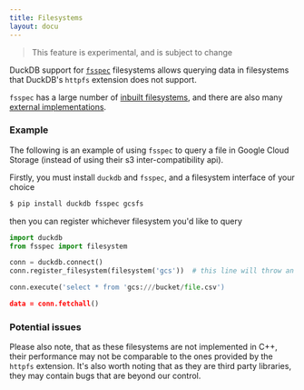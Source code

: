 ```yaml
---
title: Filesystems
layout: docu
---
```


> This feature is experimental, and is subject to change

DuckDB support for [`fsspec`](https://filesystem-spec.readthedocs.io) filesystems allows querying data in filesystems that DuckDB's `httpfs` extension does not support.

`fsspec` has a large number of [inbuilt filesystems](https://filesystem-spec.readthedocs.io/en/latest/api.html#built-in-implementations), and there are also many [external implementations](https://filesystem-spec.readthedocs.io/en/latest/api.html#other-known-implementations).

### Example

The following is an example of using `fsspec` to query a file in Google Cloud Storage (instead of using their s3 inter-compatibility api).

Firstly, you must install `duckdb` and `fsspec`, and a filesystem interface of your choice
```sh
$ pip install duckdb fsspec gcsfs
```

then you can register whichever filesystem you'd like to query

```python
import duckdb
from fsspec import filesystem

conn = duckdb.connect()
conn.register_filesystem(filesystem('gcs'))  # this line will throw an exception if the appropriate filesystem interface is not installed

conn.execute('select * from 'gcs:///bucket/file.csv')

data = conn.fetchall()
```

### Potential issues

Please also note, that as these filesystems are not implemented in C++, their performance may not be comparable to the ones provided by the `httpfs` extension.
It's also worth noting that as they are third party libraries, they may contain bugs that are beyond our control.
